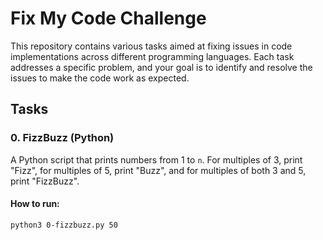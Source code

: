 # Fix My Code Challenge

This repository contains various tasks aimed at fixing issues in code implementations across different programming languages. Each task addresses a specific problem, and your goal is to identify and resolve the issues to make the code work as expected.

## Tasks

### 0. FizzBuzz (Python)
A Python script that prints numbers from 1 to `n`. For multiples of 3, print "Fizz", for multiples of 5, print "Buzz", and for multiples of both 3 and 5, print "FizzBuzz".

#### How to run:
```bash
python3 0-fizzbuzz.py 50
